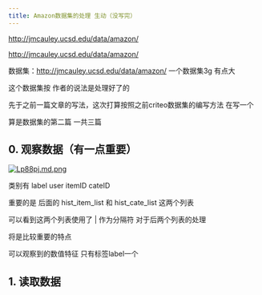 ```yaml
---
title: Amazon数据集的处理 生动（没写完）
---
```


http://jmcauley.ucsd.edu/data/amazon/

http://jmcauley.ucsd.edu/data/amazon/

数据集：http://jmcauley.ucsd.edu/data/amazon/ 一个数据集3g 有点大

这个数据集按 作者的说法是处理好了的 

先于之前一篇文章的写法，这次打算按照之前criteo数据集的编写方法 在写一个

算是数据集的第二篇 一共三篇

## 0. 观察数据（有一点重要）

[![Lp88pj.md.png](https://s1.ax1x.com/2022/04/08/Lp88pj.md.png)](https://imgtu.com/i/Lp88pj)

类别有 label user itemID cateID 

重要的是 后面的 hist_item_list 和 hist_cate_list 这两个列表

可以看到这两个列表使用了 | 作为分隔符 对于后两个列表的处理 

将是比较重要的特点

可以观察到的数值特征 只有标签label一个

## 1. 读取数据

```python

```



